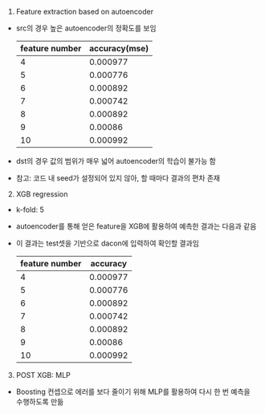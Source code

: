 1. Feature extraction based on autoencoder

- src의 경우 높은 autoencoder의 정확도를 보임
  
    | feature number | accuracy(mse) |
    |---|---|
    |4|0.000977|
    |5|0.000776|
    |6|0.000892|
    |7|0.000742|
    |8|0.000892|
    |9|0.00086|
    |10|0.000992|

- dst의 경우 값의 범위가 매우 넓어 autoencoder의 학습이 불가능 함
- 참고: 코드 내 seed가 설정되어 있지 않아, 할 때마다 결과의 편차 존재

2. XGB regression 

- k-fold: 5
- autoencoder를 통해 얻은 feature을 XGB에 활용하여 예측한 결과는 다음과 같음
- 이 결과는 test셋을 기반으로 dacon에 입력하여 확인할 결과임

    | feature number | accuracy |
    |---|---|
    |4|0.000977|
    |5|0.000776|
    |6|0.000892|
    |7|0.000742|
    |8|0.000892|
    |9|0.00086|
    |10|0.000992|

3. POST XGB: MLP

- Boosting 컨셉으로 에러를 보다 줄이기 위해 MLP를 활용하여 다시 한 번 예측을 수행하도록 만듦